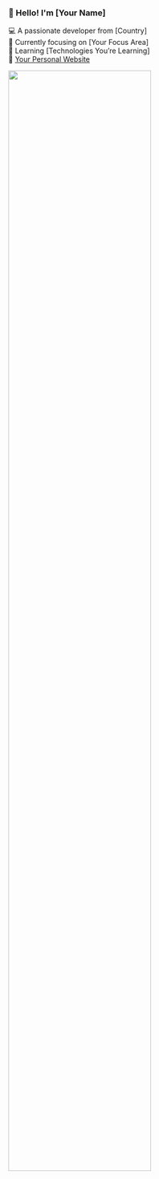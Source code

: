 ### 👋 Hello! I'm [Your Name]  
💻 A passionate developer from [Country]  
🎯 Currently focusing on [Your Focus Area]  
🌱 Learning [Technologies You’re Learning]  
🔗 [Your Personal Website](https://yourwebsite.com)

<img src="https://wakatime.com/share/@LeoChoi/e5a4125d-75fa-43ad-b84d-b5ed048f839c.svg" width="75%">


